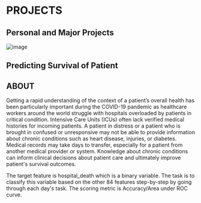 # PROJECTS

## Personal and Major Projects

![image](https://user-images.githubusercontent.com/72542171/178118122-05f15487-fc92-4ea5-8777-3e1c70c2796f.png)


## Predicting Survival of Patient

## ABOUT

Getting a rapid understanding of the context of a patient’s overall health has been particularly important during the COVID-19 pandemic as healthcare workers around the world struggle with hospitals overloaded by patients in critical condition. Intensive Care Units (ICUs) often lack verified medical histories for incoming patients. A patient in distress or a patient who is brought in confused or unresponsive may not be able to provide information about chronic conditions such as heart disease, injuries, or diabetes. Medical records may take days to transfer, especially for a patient from another medical provider or system. Knowledge about chronic conditions can inform clinical decisions about patient care and ultimately improve patient's survival outcomes.

The target feature is hospital_death which is a binary variable. The task is to classify this variable based on the other 84 features step-by-step by going through each day's task. The scoring metric is Accuracy/Area under ROC curve.


